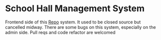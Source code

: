 # School Hall Management System

Frontend side of this [Repo](https://school-hall-management.vercel.app/) system. It used to be closed source but cancelled midway. 
There are some bugs on this system, especially on the admin side. Pull reqs and code refactor are welcomed


